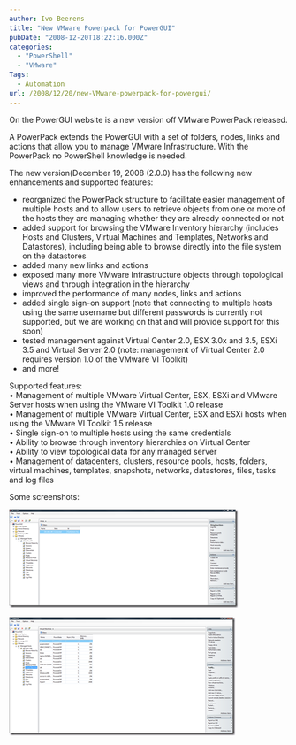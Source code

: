 ```yaml
---
author: Ivo Beerens
title: "New VMware Powerpack for PowerGUI"
pubDate: "2008-12-20T18:22:16.000Z"
categories: 
  - "PowerShell"
  - "VMware"
Tags:
  - Automation
url: /2008/12/20/new-VMware-powerpack-for-powergui/
---
```


On the PowerGUI website is a new version off VMware PowerPack released.

A PowerPack extends the PowerGUI with a set of folders, nodes, links and actions that allow you to manage VMware Infrastructure. With the PowerPack no PowerShell knowledge is needed.

The new version(December 19, 2008 (2.0.0) has the following new enhancements and supported features:
- reorganized the PowerPack structure to facilitate easier management of multiple hosts and to allow users to retrieve objects from one or more of the hosts they are managing whether they are already connected or not  
- added support for browsing the VMware Inventory hierarchy (includes Hosts and Clusters, Virtual Machines and Templates, Networks and Datastores), including being able to browse directly into the file system on the datastores  
- added many new links and actions  
- exposed many more VMware Infrastructure objects through topological views and through integration in the hierarchy  
- improved the performance of many nodes, links and actions  
- added single sign-on support (note that connecting to multiple hosts using the same username but different passwords is currently not supported, but we are working on that and will provide support for this soon)  
- tested management against Virtual Center 2.0, ESX 3.0x and 3.5, ESXi 3.5 and Virtual Server 2.0 (note: management of Virtual Center 2.0 requires version 1.0 of the VMware VI Toolkit)  
- and more!

Supported features:  
• Management of multiple VMware Virtual Center, ESX, ESXi and VMware Server hosts when using the VMware VI Toolkit 1.0 release  
• Management of multiple VMware Virtual Center, ESX and ESXi hosts when using the VMware VI Toolkit 1.5 release  
• Single sign-on to multiple hosts using the same credentials  
• Ability to browse through inventory hierarchies on Virtual Center  
• Ability to view topological data for any managed server  
• Management of datacenters, clusters, resource pools, hosts, folders, virtual machines, templates, snapshots, networks, datastores, files, tasks and log files

Some screenshots:

[![image](images/image-thumb.png "image")](images/image.png)

[![image](images/image-thumb1.png "image")](images/image1.png)




